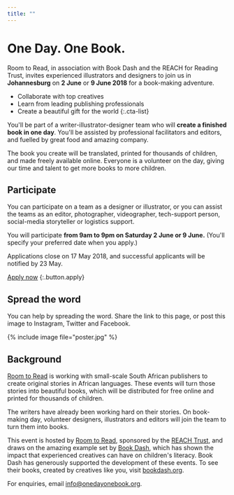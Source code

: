 ```yaml
---
title: ""
---
```


# One Day. One&nbsp;Book.

Room to Read, in association with Book Dash and the REACH for Reading Trust,
invites experienced illustrators and designers to join us in **Johannesburg** on **2&nbsp;June** or **9&nbsp;June 2018** for a book-making adventure.

* Collaborate with top creatives
* Learn from leading publishing professionals
* Create a beautiful gift for the world
{:.cta-list}

You'll be part of a writer-illustrator-designer team who will **create a finished book in one day**. You'll be assisted by professional facilitators and editors, and fuelled by great food and amazing company.

The book you create will be translated, printed for thousands of children, and made freely available online. Everyone is a volunteer on the day, giving our time and talent to get more books to more children.

## Participate

You can participate on a team as a designer or illustrator, or you can assist the teams as an editor, photographer, videographer, tech-support person, social-media storyteller or logistics support.

You will participate **from 9am to 9pm on Saturday 2 June or 9 June.** (You'll specify your preferred date when you apply.)

Applications close on 17 May 2018, and successful applicants will be notified by 23 May.

[Apply now](https://docs.google.com/forms/d/e/1FAIpQLScmdRQun5swYaQhnCishYX9tW-_HpPwyjafzgkU2co98Yn5bA/viewform?usp=sf_link)
{:.button.apply}

## Spread the word

You can help by spreading the word. Share the link to this page, or post this image to Instagram, Twitter and Facebook.

{% include image file="poster.jpg" %}

## Background

[Room to Read](http://roomtoread.org) is working with small-scale South African publishers to create original stories in African languages. These events will turn those stories into beautiful books, which will be distributed for free online and printed for thousands of children.

The writers have already been working hard on their stories. On book-making day, volunteer designers, illustrators and editors will join the team to turn them into books.

This event is hosted by [Room to Read](http://roomtoread.org), sponsored by the [REACH Trust](http://www.worldbank.org/en/programs/reach), and draws on the amazing example set by [Book Dash](https://bookdash.org), which has shown the impact that experienced creatives can have on children's literacy. Book Dash has generously supported the development of these events. To see their books, created by creatives like you, visit [bookdash.org](https://bookdash.org).

For enquiries, email [info@onedayonebook.org](mailto:info@onedayonebook.org).

